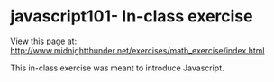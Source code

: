# javascript101- In-class exercise

View this page at: http://www.midnightthunder.net/exercises/math_exercise/index.html

This in-class exercise was meant to introduce Javascript. 
